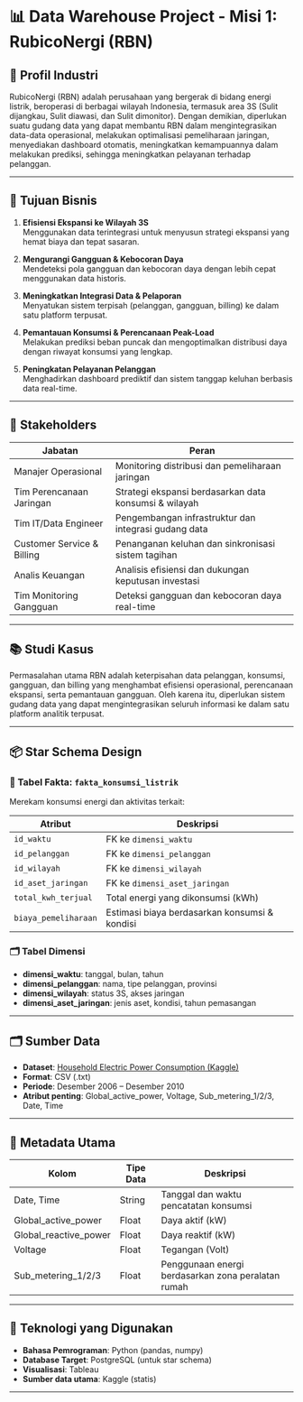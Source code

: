 # 📊 Data Warehouse Project - Misi 1: RubicoNergi (RBN)

## 📁 Profil Industri

RubicoNergi (RBN) adalah perusahaan yang bergerak di bidang energi listrik, beroperasi di berbagai wilayah Indonesia, termasuk area 3S (Sulit dijangkau, Sulit diawasi, dan Sulit dimonitor). Dengan demikian, diperlukan suatu gudang data yang dapat membantu RBN dalam mengintegrasikan data-data operasional, melakukan optimalisasi pemeliharaan jaringan, menyediakan dashboard otomatis, meningkatkan kemampuannya dalam melakukan prediksi, sehingga meningkatkan pelayanan terhadap pelanggan.

---

## 🎯 Tujuan Bisnis

1. **Efisiensi Ekspansi ke Wilayah 3S**  
   Menggunakan data terintegrasi untuk menyusun strategi ekspansi yang hemat biaya dan tepat sasaran.

2. **Mengurangi Gangguan & Kebocoran Daya**  
   Mendeteksi pola gangguan dan kebocoran daya dengan lebih cepat menggunakan data historis.

3. **Meningkatkan Integrasi Data & Pelaporan**  
   Menyatukan sistem terpisah (pelanggan, gangguan, billing) ke dalam satu platform terpusat.

4. **Pemantauan Konsumsi & Perencanaan Peak-Load**  
   Melakukan prediksi beban puncak dan mengoptimalkan distribusi daya dengan riwayat konsumsi yang lengkap.

5. **Peningkatan Pelayanan Pelanggan**  
   Menghadirkan dashboard prediktif dan sistem tanggap keluhan berbasis data real-time.

---

## 👥 Stakeholders

| Jabatan                    | Peran                                                  |
|---------------------------|---------------------------------------------------------|
| Manajer Operasional       | Monitoring distribusi dan pemeliharaan jaringan         |
| Tim Perencanaan Jaringan  | Strategi ekspansi berdasarkan data konsumsi & wilayah   |
| Tim IT/Data Engineer      | Pengembangan infrastruktur dan integrasi gudang data    |
| Customer Service & Billing| Penanganan keluhan dan sinkronisasi sistem tagihan      |
| Analis Keuangan           | Analisis efisiensi dan dukungan keputusan investasi     |
| Tim Monitoring Gangguan   | Deteksi gangguan dan kebocoran daya real-time           |

---

## 📚 Studi Kasus

Permasalahan utama RBN adalah keterpisahan data pelanggan, konsumsi, gangguan, dan billing yang menghambat efisiensi operasional, perencanaan ekspansi, serta pemantauan gangguan. Oleh karena itu, diperlukan sistem gudang data yang dapat mengintegrasikan seluruh informasi ke dalam satu platform analitik terpusat.

---

## 📦 Star Schema Design

### 🧱 Tabel Fakta: `fakta_konsumsi_listrik`
Merekam konsumsi energi dan aktivitas terkait:

| Atribut               | Deskripsi                                    |
|-----------------------|----------------------------------------------|
| `id_waktu`            | FK ke `dimensi_waktu`                        |
| `id_pelanggan`        | FK ke `dimensi_pelanggan`                    |
| `id_wilayah`          | FK ke `dimensi_wilayah`                      |
| `id_aset_jaringan`    | FK ke `dimensi_aset_jaringan`                |
| `total_kwh_terjual`   | Total energi yang dikonsumsi (kWh)           |
| `biaya_pemeliharaan`  | Estimasi biaya berdasarkan konsumsi & kondisi|

### 🗂️ Tabel Dimensi

- **dimensi_waktu**: tanggal, bulan, tahun
- **dimensi_pelanggan**: nama, tipe pelanggan, provinsi
- **dimensi_wilayah**: status 3S, akses jaringan
- **dimensi_aset_jaringan**: jenis aset, kondisi, tahun pemasangan

---

## 🗂️ Sumber Data

- **Dataset**: [Household Electric Power Consumption (Kaggle)](https://www.kaggle.com/datasets/uciml/electric-power-consumption-data-set)
- **Format**: CSV (.txt)
- **Periode**: Desember 2006 – Desember 2010
- **Atribut penting**: Global_active_power, Voltage, Sub_metering_1/2/3, Date, Time

---

## 🧪 Metadata Utama

| Kolom                 | Tipe Data | Deskripsi                                          |
|-----------------------|-----------|----------------------------------------------------|
| Date, Time            | String    | Tanggal dan waktu pencatatan konsumsi              |
| Global_active_power   | Float     | Daya aktif (kW)                                    |
| Global_reactive_power | Float     | Daya reaktif (kW)                                  |
| Voltage               | Float     | Tegangan (Volt)                                    |
| Sub_metering_1/2/3    | Float     | Penggunaan energi berdasarkan zona peralatan rumah|

---

## 🔧 Teknologi yang Digunakan

- **Bahasa Pemrograman**: Python (pandas, numpy)
- **Database Target**: PostgreSQL (untuk star schema)
- **Visualisasi**: Tableau
- **Sumber data utama**: Kaggle (statis)

---

